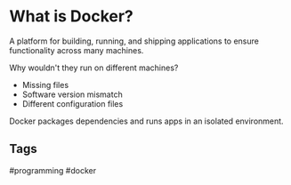# What is Docker?

A platform for building, running, and shipping applications to ensure functionality across many machines.  

Why wouldn't they run on different machines?
 * Missing files
 * Software version mismatch  
 * Different configuration files

Docker packages dependencies and runs apps in an isolated environment.

## Tags
#programming #docker
